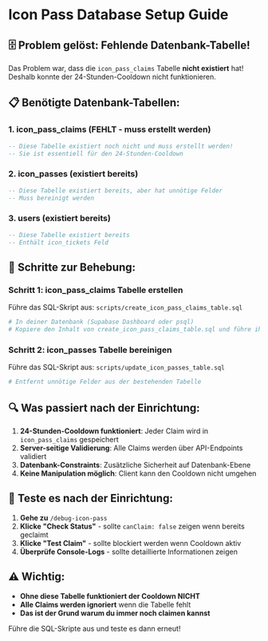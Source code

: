 # Icon Pass Database Setup Guide

## 🗄️ **Problem gelöst: Fehlende Datenbank-Tabelle!**

Das Problem war, dass die `icon_pass_claims` Tabelle **nicht existiert** hat! Deshalb konnte der 24-Stunden-Cooldown nicht funktionieren.

## 📋 **Benötigte Datenbank-Tabellen:**

### 1. **icon_pass_claims** (FEHLT - muss erstellt werden)
```sql
-- Diese Tabelle existiert noch nicht und muss erstellt werden!
-- Sie ist essentiell für den 24-Stunden-Cooldown
```

### 2. **icon_passes** (existiert bereits)
```sql
-- Diese Tabelle existiert bereits, aber hat unnötige Felder
-- Muss bereinigt werden
```

### 3. **users** (existiert bereits)
```sql
-- Diese Tabelle existiert bereits
-- Enthält icon_tickets Feld
```

## 🚀 **Schritte zur Behebung:**

### **Schritt 1: icon_pass_claims Tabelle erstellen**
Führe das SQL-Skript aus: `scripts/create_icon_pass_claims_table.sql`

```bash
# In deiner Datenbank (Supabase Dashboard oder psql)
# Kopiere den Inhalt von create_icon_pass_claims_table.sql und führe ihn aus
```

### **Schritt 2: icon_passes Tabelle bereinigen**
Führe das SQL-Skript aus: `scripts/update_icon_passes_table.sql`

```bash
# Entfernt unnötige Felder aus der bestehenden Tabelle
```

## 🔍 **Was passiert nach der Einrichtung:**

1. **24-Stunden-Cooldown funktioniert**: Jeder Claim wird in `icon_pass_claims` gespeichert
2. **Server-seitige Validierung**: Alle Claims werden über API-Endpoints validiert
3. **Datenbank-Constraints**: Zusätzliche Sicherheit auf Datenbank-Ebene
4. **Keine Manipulation möglich**: Client kann den Cooldown nicht umgehen

## 🧪 **Teste es nach der Einrichtung:**

1. **Gehe zu** `/debug-icon-pass`
2. **Klicke "Check Status"** - sollte `canClaim: false` zeigen wenn bereits geclaimt
3. **Klicke "Test Claim"** - sollte blockiert werden wenn Cooldown aktiv
4. **Überprüfe Console-Logs** - sollte detaillierte Informationen zeigen

## ⚠️ **Wichtig:**

- **Ohne diese Tabelle funktioniert der Cooldown NICHT**
- **Alle Claims werden ignoriert** wenn die Tabelle fehlt
- **Das ist der Grund warum du immer noch claimen kannst**

Führe die SQL-Skripte aus und teste es dann erneut!
